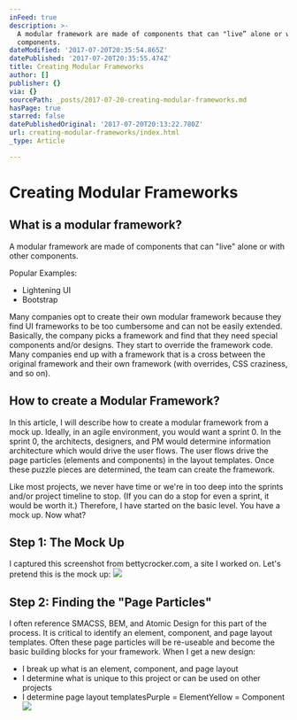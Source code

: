 ```yaml
---
inFeed: true
description: >-
  A modular framework are made of components that can "live” alone or with other
  components. 
dateModified: '2017-07-20T20:35:54.865Z'
datePublished: '2017-07-20T20:35:55.474Z'
title: Creating Modular Frameworks
author: []
publisher: {}
via: {}
sourcePath: _posts/2017-07-20-creating-modular-frameworks.md
hasPage: true
starred: false
datePublishedOriginal: '2017-07-20T20:13:22.780Z'
url: creating-modular-frameworks/index.html
_type: Article

---
```

# Creating Modular Frameworks

## What is a modular framework?

A modular framework are made of components that can "live" alone or with other components. 

Popular Examples:

* Lightening UI
* Bootstrap

Many companies opt to create their own modular framework because they find UI frameworks to be too cumbersome and can not be easily extended. Basically, the company picks a framework and find that they need special components and/or designs. They start to override the framework code. Many companies end up with a framework that is a cross between the original framework and their own framework (with overrides, CSS craziness, and so on).

## How to create a Modular Framework?

In this article, I will describe how to create a modular framework from a mock up. Ideally, in an agile environment, you would want a sprint 0\. In the sprint 0, the architects, designers, and PM would determine information architecture which would drive the user flows. The user flows drive the page particles (elements and components) in the layout templates. Once these puzzle pieces are determined, the team can create the framework. 

Like most projects, we never have time or we're in too deep into the sprints and/or project timeline to stop. (If you can do a stop for even a sprint, it would be worth it.) Therefore, I have started on the basic level. You have a mock up. Now what?

## Step 1: The Mock Up

I captured this screenshot from bettycrocker.com, a site I worked on. Let's pretend this is the mock up:
![](https://the-grid-user-content.s3-us-west-2.amazonaws.com/97b176a9-81ca-4306-8fb5-55a9314ff3fd.png)

## Step 2: Finding the "Page Particles"

I often reference SMACSS, BEM, and Atomic Design for this part of the process. It is critical to identify an element, component, and page layout templates. Often these page particles will be re-useable and become the basic building blocks for your framework. When I get a new design:

* I break up what is an element, component, and page layout
* I determine what is unique to this project or can be used on other projects
* I determine page layout templatesPurple = ElementYellow = Component
![](https://the-grid-user-content.s3-us-west-2.amazonaws.com/ea276565-5b43-47c7-9e36-f1b9f40c7e1b.png)